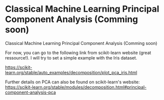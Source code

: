 # Classical Machine Learning Principal Component Analysis (Comming soon)
Classical Machine Learning Principal Component Analysis (Comming soon)

For now, you can go to the following link from scikit-learn website (great ressource!). I will try to set a simple example with the Iris dataset.

https://scikit-learn.org/stable/auto_examples/decomposition/plot_pca_iris.html

Further details on PCA can also be found on scikit-learn's website:
https://scikit-learn.org/stable/modules/decomposition.html#principal-component-analysis-pca
